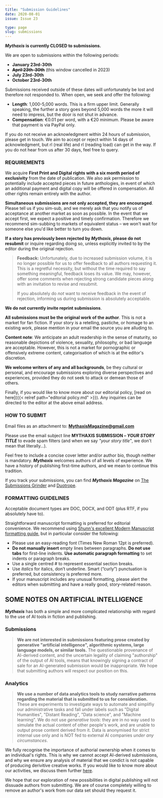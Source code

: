 ```yaml
---
title: "Submission Guidelines"
date: 2020-08-01
issue: Issue 23

type: page
slug: submissions
---
```


***Mythaxis* is currently CLOSED to submissions.**

We are open to submissions within the following periods:

- **January 23rd-30th**
- **~~April 23th-30th~~** (this window cancelled in 2023)
- **July 23rd-30th**
- **October 23rd-30th**

Submissions received outside of these dates will unfortunately be lost and therefore not responded to. When open, we seek and offer the following:

- **Length**: 1,000-5,000 words. This is a firm upper limit. Generally speaking, the further a story goes beyond 5,000 words the more it will need to impress, but the door is not shut in advance.
- **Compensation**: €0.01 per word, with a €20 minimum. Please be aware that payment is via PayPal only.

If you do not receive an acknowledgment within 24 hours of submission, please get in touch. We aim to accept or reject within 14 days of acknowledgment, but rl (real life) and rl (reading load) can get in the way. If you do not hear from us after 30 days, feel free to query.

### REQUIREMENTS

We acquire **First Print and Digital rights with a six month period of exclusivity** from the date of publication. We also ask permission to potentially include accepted pieces in future anthologies, in event of which an additional payment and digital copy will be offered in compensation. All other rights remain entirely with the author.

**Simultaneous submissions are not only accepted, they are encouraged**. Please tell us if you sim-sub, and we merely ask that you notify us of acceptance at another market as soon as possible. In the event that we accept first, we expect a positive and timely confirmation. Therefore we recommend sim-subbing to markets of equivalent status – we won't wait for someone else you'd like better to turn you down.

**If a story has previously been rejected by *Mythaxis*, please do not resubmit** or inquire regarding doing so, unless explicitly invited to by the editor during the original rejection.

> **Feedback:** Unfortunately, due to increased submission volume, it is no longer possible for us to offer feedback to all authors requesting it. This is a regretful necessity, but without the time required to say something meaningful, feedback loses its value. We may, however, offer some comments when rejecting strong candidate pieces along with an invitation to revise and resubmit.
>
> If you absolutely do *not* want to receive feedback in the event of rejection, informing us during submission is absolutely acceptable.

**We do not currently invite reprint submissions**.

**All submissions must be the original work of the author**. This is not a market for fan fiction. If your story is a retelling, pastiche, or homage to an existing work, please mention in your email the source you are alluding to.

**Content note**: We anticipate an adult readership in the sense of maturity, so reasonable depictions of violence, sexuality, philosophy, or bad language are acceptable. However, this is not a market for pornographic or offensively extreme content, categorisation of which is at the editor's discretion.

**We welcome writers of any and all backgrounds**, be they cultural or personal, and encourage submissions exploring diverse perspectives and experiences, provided they do not seek to attack or demean those of others.

Finally, if you would like to know more about our editorial policy, [read on here]({{< relref path="editorial policy.md" >}}). Any inquiries can be directed to the editor at the above email address.

### HOW TO SUBMIT

Email files as an attachment to: **MythaxisMagazine@gmail.com**

Please use the email subject line **MYTHAXIS SUBMISSION – *YOUR STORY TITLE*** to evade spam filters (and when we say *"your story title"*, we don't mean that literally…).

Feel free to include a concise cover letter and/or author bio, though neither is mandatory. ***Mythaxis*** welcomes authors of all levels of experience. We have a history of publishing first-time authors, and we mean to continue this tradition.

If you track your submissions, you can find ***Mythaxis Magazine*** on [The Submissions Grinder](https://thegrinder.diabolicalplots.com/Market?id=10939#) and [Duotrope](https://duotrope.com/listing/10263/mythaxis-magazine).

### FORMATTING GUIDELINES

Acceptable document types are DOC, DOCX, and ODT (plus RTF, if you absolutely have to).

Straightforward manuscript formatting is preferred for editorial convenience. We recommend using [Shunn's excellent Modern Manuscript formatting guide](https://www.shunn.net/format/story/), but in particular consider the following:

- Please use an easy-reading font (Times New Roman 12pt is preferred).
- **Do not manually insert** empty lines between paragraphs. **Do not use tabs** for first-line indents. **Use automatic paragraph formatting** to set indents or paragraph breaks.
- Use a single centred # to represent essential section breaks.
- Use *italics* for italics, don’t underline. Smart (“curly”) punctuation is preferred, but consistency is preferred more.
- If your manuscript includes any unusual formatting, please alert the editors when submitting and have a really good, story-related reason.

## SOME NOTES ON ARTIFICIAL INTELLIGENCE

***Mythaxis*** has both a simple and more complicated relationship with regard to the use of AI tools in fiction and publishing.

### Submissions
> **We are not interested in submissions featuring prose created by generative "artificial intelligence", algorithmic systems, large language models, or similar tools.** The questionable provenance of AI-derived content, and the uncertain legality of claiming "authorship" of the output of AI tools, means that knowingly signing a contract of sale for an AI-generated submission would be inappropriate. We hope that submitting authors will respect our position on this.

### Analytics
> **We use a number of data analytics tools to study narrative patterns regarding the material that is submitted to us for consideration.** These are experiments to investigate ways to automate and simplifiy our administrative tasks and fall under labels such as "Digital Humanities", "Distant Reading", "Data science", and "Machine learning". We do not use *generative tools*: they are in no way used to simulate the actual content of other people's work, and are unable to output prose content derived from it. Data is anonymised for strict internal use only and is NOT fed to external AI companies *under any circumstances*.

We fully recognise the importance of authorial ownership when it comes to an individual's rights. This is why we cannot accept AI-derived submissions, and why we ensure any analysis of material that we condict is not capable of producing derivitive creative works. If you would like to know more about our activities, we discuss them further [here](https://mythaxis.co.uk/issue-34/artificial-artificial-intelligence.html).

We hope that our exploration of new possibilities in digital publishing will not dissuade authors from submitting. We are of course completely willing to remove an author's work from our data set should they request it.
